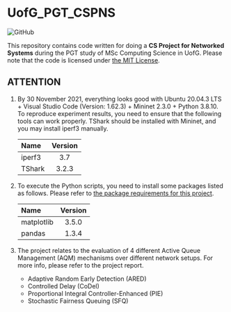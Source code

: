 # UofG_PGT_CSPNS

![GitHub](https://img.shields.io/github/license/ArvinZJC/UofG_PGT_CSPNS)

This repository contains code written for doing a **CS Project for Networked Systems** during the PGT study of MSc Computing Science in UofG. Please note that the code is licensed under [the MIT License](./LICENSE).

## ATTENTION

1. By 30 November 2021, everything looks good with Ubuntu 20.04.3 LTS + Visual Studio Code (Version: 1.62.3) + Mininet 2.3.0 + Python 3.8.10. To reproduce experiment results, you need to ensure that the following tools can work properly. TShark should be installed with Mininet, and you may install iperf3 manually.

    | Name | Version |
    | :-- | :--: |
    | iperf3 | 3.7 |
    | TShark | 3.2.3 |

2. To execute the Python scripts, you need to install some packages listed as follows. Please refer to [the package requirements for this project](./requirements.txt).

    | Name | Version |
    | :-- | :--: |
    | matplotlib | 3.5.0 |
    | pandas | 1.3.4 |

3. The project relates to the evaluation of 4 different Active Queue Management (AQM) mechanisms over different network setups. For more info, please refer to the project report.
    - Adaptive Random Early Detection (ARED)
    - Controlled Delay (CoDel)
    - Proportional Integral Controller-Enhanced (PIE)
    - Stochastic Fairness Queuing (SFQ)
